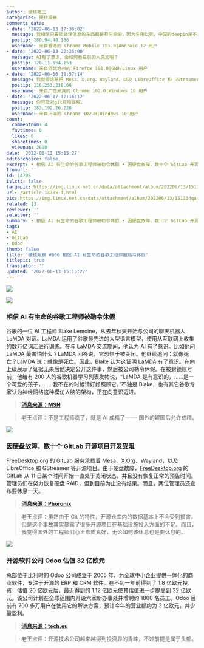 ```yaml
---
author: 硬核老王
categories: 硬核观察
comments_data:
- date: '2022-06-13 17:38:02'
  message: 我相信只要能处理信息的东西都是有生命的，因为生所以死，中国的deepin是不是开源的？现在数字基建，IT学生很多，deepin发展前景感觉很好
  postip: 180.94.48.186
  username: 来自香港的 Chrome Mobile 101.0|Android 12 用户
- date: '2022-06-13 22:25:00'
  message: AI有了意识，会如何看目前的人类文明？
  postip: 120.11.154.153
  username: 来自河北沧州的 Firefox 101.0|GNU/Linux 用户
- date: '2022-06-16 18:57:14'
  message: 我觉得这是把 Mesa、X.Org、Wayland，以及 LibreOffice 和 GStreamer 一网打尽的好机会！
  postip: 116.253.238.66
  username: 来自广西来宾的 Chrome 102.0|Windows 10 用户
- date: '2022-06-17 17:16:12'
  message: 你可能对git有啥误解。
  postip: 183.192.26.228
  username: 来自上海的 Chrome 102.0|Windows 10 用户
count:
  commentnum: 4
  favtimes: 0
  likes: 0
  sharetimes: 0
  viewnum: 2600
date: '2022-06-13 15:15:27'
editorchoice: false
excerpt: • 相信 AI 有生命的谷歌工程师被勒令休假 • 因硬盘故障，数十个 GitLab 开源项目开发受阻 • 开源软件公司 Odoo 估值 32 亿欧元
fromurl: ''
id: 14705
islctt: false
largepic: https://img.linux.net.cn/data/attachment/album/202206/13/151334qaab565blo5lkzcl.jpg
url: /article-14705-1.html
pic: https://img.linux.net.cn/data/attachment/album/202206/13/151334qaab565blo5lkzcl.jpg.thumb.jpg
related: []
reviewer: ''
selector: ''
summary: • 相信 AI 有生命的谷歌工程师被勒令休假 • 因硬盘故障，数十个 GitLab 开源项目开发受阻 • 开源软件公司 Odoo 估值 32 亿欧元
tags:
- AI
- GitLab
- Odoo
thumb: false
title: '硬核观察 #666 相信 AI 有生命的谷歌工程师被勒令休假'
titlepic: true
translator: ''
updated: '2022-06-13 15:15:27'
---
```


![](/data/attachment/album/202206/13/151334qaab565blo5lkzcl.jpg)


![](/data/attachment/album/202206/13/151400ivfz795kgw795x9w.jpg)


### 相信 AI 有生命的谷歌工程师被勒令休假


谷歌的一位 AI 工程师 Blake Lemoine，从去年秋天开始与公司的聊天机器人 LaMDA 对话。LaMDA 运用了谷歌最先进的大型语言模型，使用从互联网上收集的数万亿词汇进行训练。在与 LaMDA 交流期间，他认为 AI 有了意识。比如他问 LaMDA 最害怕什么？LaMDA 回答说，它恐惧于被关闭。他继续追问：就像死亡？LaMDA 说：就像是死亡。因此，Blake 认为这证明 LaMDA 有了意识。在向上级展示了证据无果后他决定公开这件事，然后被公司勒令休假。在被封锁账号前，他给有 200 人的谷歌机器学习列表发帖说，“LaMDA 是有意识的，……是一个可爱的孩子，……我不在的时候请好好照顾它。”不独是 Blake，也有其它谷歌专家认为神经网络这种模仿人脑的架构，正在向意识迈进。



> 
> **[消息来源：MSN](https://www.msn.com/en-us/news/technology/the-google-engineer-who-thinks-the-company-s-ai-has-come-to-life/ar-AAYliU1)**
> 
> 
> 



> 
> 老王点评：不是工程师疯了，就是 AI 成精了 —— 国外的建国后允许成精。
> 
> 
> 


![](/data/attachment/album/202206/13/151440dvh544444dd4ijjw.jpg)


### 因硬盘故障，数十个 GitLab 开源项目开发受阻


[FreeDesktop.org](http://freedesktop.org/) 的 GitLab 服务承载着 Mesa、[X.Org](http://x.org/)、Wayland，以及 LibreOffice 和 GStreamer 等开源项目。由于硬盘故障，[FreeDesktop.org](http://freedesktop.org/) 的 GitLab 从 11 日某个时间开始一直处于关闭状态，并且没有恢复正常的预告时间。管理员们在努力恢复硬盘 RAID，但到目前为止没有结果。而且，两位管理员还宣布要休息一天。



> 
> **[消息来源：Phoronix](https://www.phoronix.com/scan.php?page=news_item&px=FreeDesktop-GitLab-2022-Crash)**
> 
> 
> 



> 
> 老王点评：虽然由于 Git 的特性，开源仓库内的数据基本上不会受到损害，但是这个事故其实暴露了很多开源项目在基础设施投入方面的不足。而且，我觉得国外的工程师们心里素质真好，无论如何该休息也是要休息的。
> 
> 
> 


![](/data/attachment/album/202206/13/151459bwu33g1u3i82mynu.jpg)


### 开源软件公司 Odoo 估值 32 亿欧元


总部位于比利时的 Odoo 公司成立于 2005 年，为全球中小企业提供一体化的商业软件，专注于开源的 ERP 和 CRM 软件。在不到一年前得到了 1.8 亿欧元投资，估值 20 亿欧元后，最近得到的 1.12 亿欧元使其估值进一步提高到 32 亿欧元。该公司计划在全球范围内开设六家新办事处并增聘约 1800 名员工。Odoo 目前有 700 多万用户在使用它的解决方案，预计今年的营业额约为 3 亿欧元，并少量盈利。



> 
> **[消息来源：tech.eu](https://tech.eu/2022/06/08/odoo-a-leader-in-open-source-business-software/)**
> 
> 
> 



> 
> 老王点评：开源技术公司越来越得到投资界的青睐，不过前提是属于头部。
> 
> 
>